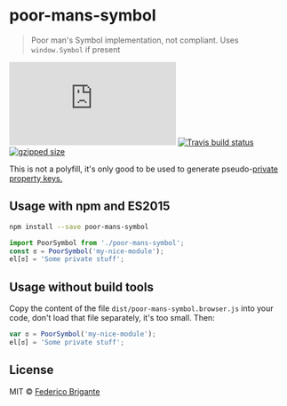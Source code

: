 # poor-mans-symbol

> Poor man's Symbol implementation, not compliant. Uses `window.Symbol` if present

[![gzipped size](https://badges.herokuapp.com/size/github/bfred-it/poor-mans-symbol/master/dist/poor-mans-symbol.browser.js?gzip=true&label=gzipped%20size)](#readme) [![Travis build status](https://api.travis-ci.org/bfred-it/poor-mans-symbol.svg?branch=master)](https://travis-ci.org/bfred-it/poor-mans-symbol) [![gzipped size](https://img.shields.io/npm/v/poor-mans-symbol.svg)](https://www.npmjs.com/package/poor-mans-symbol) 

This is not a polyfill, it's only good to be used to generate pseudo-[private property keys.](http://www.2ality.com/2014/12/es6-symbols.html#symbols_as_property_keys)

## Usage with npm and ES2015

```sh
npm install --save poor-mans-symbol
```
```js
import PoorSymbol from './poor-mans-symbol';
const ಠ = PoorSymbol('my-nice-module');
el[ಠ] = 'Some private stuff';
```

## Usage without build tools

Copy the content of the file `dist/poor-mans-symbol.browser.js` into your code, don't load that file separately, it's too small. Then:

```js
var ಠ = PoorSymbol('my-nice-module');
el[ಠ] = 'Some private stuff';
```

## License

MIT © [Federico Brigante](http://twitter.com/bfred_it)

